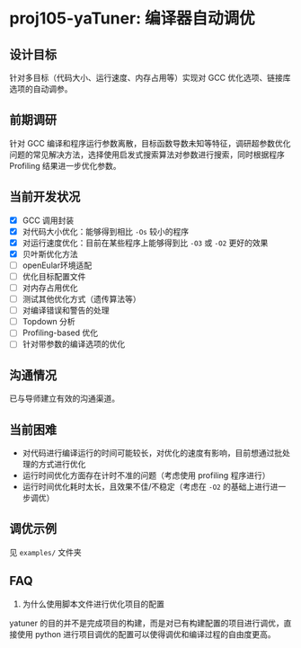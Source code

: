 # proj105-yaTuner: 编译器自动调优

## 设计目标

针对多目标（代码大小、运行速度、内存占用等）实现对 GCC 优化选项、链接库选项的自动调参。

## 前期调研

针对 GCC 编译和程序运行参数离散，目标函数导数未知等特征，调研超参数优化问题的常见解决方法，选择使用启发式搜索算法对参数进行搜索，同时根据程序 Profiling 结果进一步优化参数。

## 当前开发状况

- [x] GCC 调用封装
- [x] 对代码大小优化：能够得到相比 `-Os` 较小的程序
- [x] 对运行速度优化：目前在某些程序上能够得到比 `-O3` 或 `-O2` 更好的效果
- [x] 贝叶斯优化方法
- [ ] openEular环境适配
- [ ] 优化目标配置文件
- [ ] 对内存占用优化
- [ ] 测试其他优化方式（遗传算法等）
- [ ] 对编译错误和警告的处理
- [ ] Topdown 分析
- [ ] Profiling-based 优化
- [ ] 针对带参数的编译选项的优化

## 沟通情况

已与导师建立有效的沟通渠道。

## 当前困难

- 对代码进行编译运行的时间可能较长，对优化的速度有影响，目前想通过批处理的方式进行优化
- 运行时间优化方面存在计时不准的问题（考虑使用 profiling 程序进行）
- 运行时间优化耗时太长，且效果不佳/不稳定（考虑在 `-O2` 的基础上进行进一步调优）

## 调优示例

见 `examples/` 文件夹

## FAQ

1. 为什么使用脚本文件进行优化项目的配置

yatuner 的目的并不是完成项目的构建，而是对已有构建配置的项目进行调优，直接使用 python 进行项目调优的配置可以使得调优和编译过程的自由度更高。